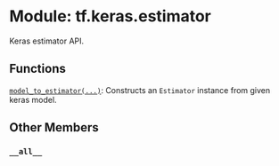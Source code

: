 <div itemscope itemtype="http://developers.google.com/ReferenceObject">
<meta itemprop="name" content="tf.keras.estimator" />
<meta itemprop="path" content="Stable" />
<meta itemprop="property" content="__all__"/>
</div>

# Module: tf.keras.estimator

Keras estimator API.

## Functions

[`model_to_estimator(...)`](../../tf/keras/estimator/model_to_estimator.md): Constructs an `Estimator` instance from given keras model.

## Other Members

<h3 id="__all__"><code>__all__</code></h3>


